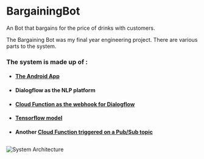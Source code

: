 # BargainingBot
An Bot that bargains for the price of drinks with customers.

The Bargaining Bot was my final year engineering project. There are various parts to the system.

### The system is made up of :
* #### [The Android App](https://github.com/shounakmulay/BargainingBotAndroidApp) 
* #### Dialogflow as the NLP platform
* #### [Cloud Function as the webhook for Dialogflow](https://github.com/shounakmulay/BargainingBotDialogflowWebhook)
* #### [Tensorflow model](https://github.com/shounakmulay/BargainingBotTensorflowModel)
* #### Another [Cloud Function triggered on a Pub/Sub topic](https://github.com/shounakmulay/BargainingBotDatabasePubSub)

## 

![System Architecture](https://github.com/shounakmulay/BargainingBot/blob/master/System%20Architecture%20New.png)
